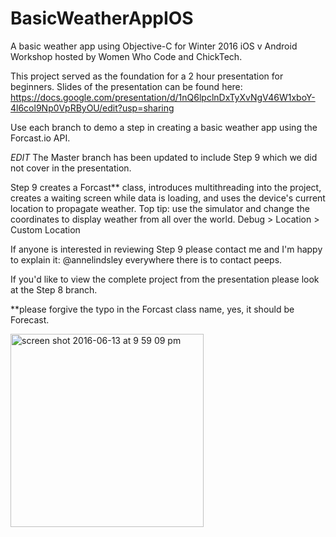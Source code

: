 # BasicWeatherAppIOS

A basic weather app using Objective-C for Winter 2016 iOS v Android Workshop hosted by Women Who Code and ChickTech.

This project served as the foundation for a 2 hour presentation for beginners. 
Slides of the presentation can be found here: 
https://docs.google.com/presentation/d/1nQ6lpclnDxTyXvNgV46W1xboY-4l6col9Np0VpRByOU/edit?usp=sharing

Use each branch to demo a step in creating a basic weather app using the Forcast.io API.

*EDIT*
The Master branch has been updated to include Step 9 which we did not cover in the presentation. 

Step 9 creates a Forcast** class, introduces multithreading into the project, creates a waiting screen while data is loading, and uses the device's current location to propagate weather.
Top tip:  use the simulator and change the coordinates to display weather from all over the world. Debug > Location > Custom Location

If anyone is interested in reviewing Step 9 please contact me and I'm happy to explain it: @annelindsley everywhere there is to contact peeps. 

If you'd like to view the complete project from the presentation please look at the Step 8 branch.

**please forgive the typo in the Forcast class name, yes, it should be Forecast. 


<img width="309" alt="screen shot 2016-06-13 at 9 59 09 pm" src="https://cloud.githubusercontent.com/assets/6294845/16031634/1f2d79be-31b2-11e6-9aa9-b2dc68613b34.png">
